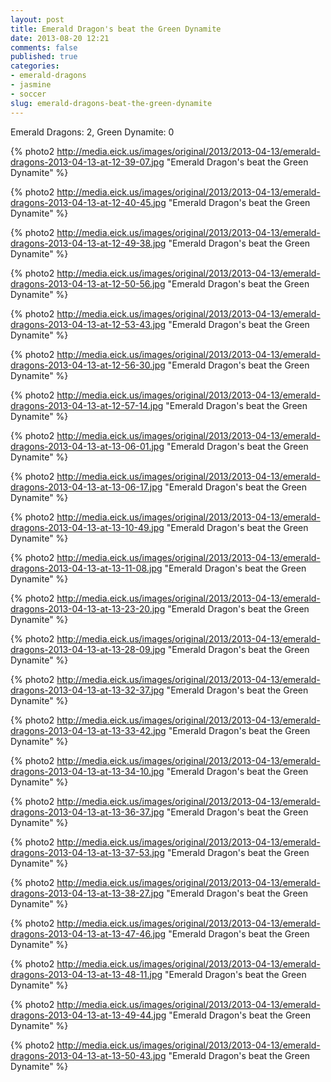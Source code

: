 ```yaml
---
layout: post
title: Emerald Dragon's beat the Green Dynamite
date: 2013-08-20 12:21
comments: false
published: true
categories:
- emerald-dragons
- jasmine
- soccer
slug: emerald-dragons-beat-the-green-dynamite
---
```

Emerald Dragons: 2, Green Dynamite: 0

{% photo2 http://media.eick.us/images/original/2013/2013-04-13/emerald-dragons-2013-04-13-at-12-39-07.jpg "Emerald Dragon's beat the Green Dynamite" %}

{% photo2 http://media.eick.us/images/original/2013/2013-04-13/emerald-dragons-2013-04-13-at-12-40-45.jpg "Emerald Dragon's beat the Green Dynamite" %}

{% photo2 http://media.eick.us/images/original/2013/2013-04-13/emerald-dragons-2013-04-13-at-12-49-38.jpg "Emerald Dragon's beat the Green Dynamite" %}

{% photo2 http://media.eick.us/images/original/2013/2013-04-13/emerald-dragons-2013-04-13-at-12-50-56.jpg "Emerald Dragon's beat the Green Dynamite" %}

{% photo2 http://media.eick.us/images/original/2013/2013-04-13/emerald-dragons-2013-04-13-at-12-53-43.jpg "Emerald Dragon's beat the Green Dynamite" %}

{% photo2 http://media.eick.us/images/original/2013/2013-04-13/emerald-dragons-2013-04-13-at-12-56-30.jpg "Emerald Dragon's beat the Green Dynamite" %}

{% photo2 http://media.eick.us/images/original/2013/2013-04-13/emerald-dragons-2013-04-13-at-12-57-14.jpg "Emerald Dragon's beat the Green Dynamite" %}

{% photo2 http://media.eick.us/images/original/2013/2013-04-13/emerald-dragons-2013-04-13-at-13-06-01.jpg "Emerald Dragon's beat the Green Dynamite" %}

{% photo2 http://media.eick.us/images/original/2013/2013-04-13/emerald-dragons-2013-04-13-at-13-06-17.jpg "Emerald Dragon's beat the Green Dynamite" %}

{% photo2 http://media.eick.us/images/original/2013/2013-04-13/emerald-dragons-2013-04-13-at-13-10-49.jpg "Emerald Dragon's beat the Green Dynamite" %}

{% photo2 http://media.eick.us/images/original/2013/2013-04-13/emerald-dragons-2013-04-13-at-13-11-08.jpg "Emerald Dragon's beat the Green Dynamite" %}

{% photo2 http://media.eick.us/images/original/2013/2013-04-13/emerald-dragons-2013-04-13-at-13-23-20.jpg "Emerald Dragon's beat the Green Dynamite" %}

{% photo2 http://media.eick.us/images/original/2013/2013-04-13/emerald-dragons-2013-04-13-at-13-28-09.jpg "Emerald Dragon's beat the Green Dynamite" %}

{% photo2 http://media.eick.us/images/original/2013/2013-04-13/emerald-dragons-2013-04-13-at-13-32-37.jpg "Emerald Dragon's beat the Green Dynamite" %}

{% photo2 http://media.eick.us/images/original/2013/2013-04-13/emerald-dragons-2013-04-13-at-13-33-42.jpg "Emerald Dragon's beat the Green Dynamite" %}

{% photo2 http://media.eick.us/images/original/2013/2013-04-13/emerald-dragons-2013-04-13-at-13-34-10.jpg "Emerald Dragon's beat the Green Dynamite" %}

{% photo2 http://media.eick.us/images/original/2013/2013-04-13/emerald-dragons-2013-04-13-at-13-36-37.jpg "Emerald Dragon's beat the Green Dynamite" %}

{% photo2 http://media.eick.us/images/original/2013/2013-04-13/emerald-dragons-2013-04-13-at-13-37-53.jpg "Emerald Dragon's beat the Green Dynamite" %}

{% photo2 http://media.eick.us/images/original/2013/2013-04-13/emerald-dragons-2013-04-13-at-13-38-27.jpg "Emerald Dragon's beat the Green Dynamite" %}

{% photo2 http://media.eick.us/images/original/2013/2013-04-13/emerald-dragons-2013-04-13-at-13-47-46.jpg "Emerald Dragon's beat the Green Dynamite" %}

{% photo2 http://media.eick.us/images/original/2013/2013-04-13/emerald-dragons-2013-04-13-at-13-48-11.jpg "Emerald Dragon's beat the Green Dynamite" %}

{% photo2 http://media.eick.us/images/original/2013/2013-04-13/emerald-dragons-2013-04-13-at-13-49-44.jpg "Emerald Dragon's beat the Green Dynamite" %}

{% photo2 http://media.eick.us/images/original/2013/2013-04-13/emerald-dragons-2013-04-13-at-13-50-43.jpg "Emerald Dragon's beat the Green Dynamite" %}

